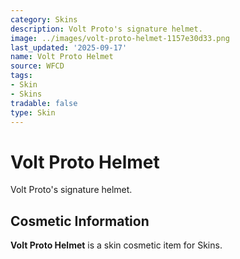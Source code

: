 ```yaml
---
category: Skins
description: Volt Proto's signature helmet.
image: ../images/volt-proto-helmet-1157e30d33.png
last_updated: '2025-09-17'
name: Volt Proto Helmet
source: WFCD
tags:
- Skin
- Skins
tradable: false
type: Skin
---
```


# Volt Proto Helmet

Volt Proto's signature helmet.

## Cosmetic Information

**Volt Proto Helmet** is a skin cosmetic item for Skins.

